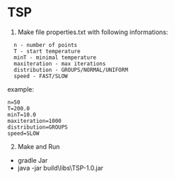 # TSP

1) Make file properties.txt with following informations:
```
  n - number of points
  T - start temperature
  minT - minimal temperature
  maxiteration - max iterations
  distribution - GROUPS/NORMAL/UNIFORM
  speed - FAST/SLOW
  ```
  example:
  ```
  n=50
  T=200.0
  minT=10.0
  maxiteration=1000
  distribution=GROUPS
  speed=SLOW
  ```

2) Make and Run
  - gradle Jar
  - java -jar build\libs\TSP-1.0.jar
